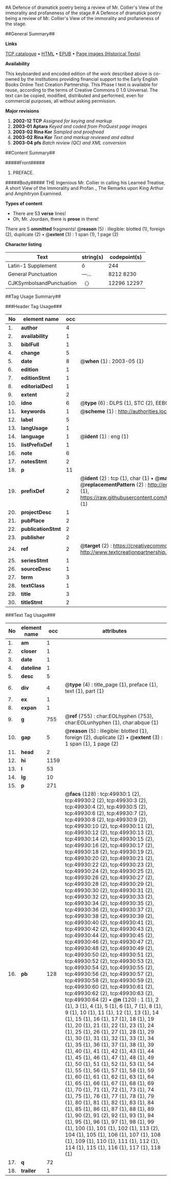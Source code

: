 #A Defence of dramatick poetry being a review of Mr. Collier's View of the immorality and profaneness of the stage.#
A Defence of dramatick poetry being a review of Mr. Collier's View of the immorality and profaneness of the stage.

##General Summary##

**Links**

[TCP catalogue](http://www.ota.ox.ac.uk/tcp/)  • 
[HTML](http://tei.it.ox.ac.uk/tcp/Texts-HTML/free/A41/A41298.html)  • 
[EPUB](http://tei.it.ox.ac.uk/tcp/Texts-EPUB/free/A41/A41298.epub) • 
[Page images (Historical Texts)](https://data.historicaltexts.jisc.ac.uk/view?pubId=eebo-11851092e&pageId=eebo-11851092e-49930-1)

**Availability**

This keyboarded and encoded edition of the
	       work described above is co-owned by the institutions
	       providing financial support to the Early English Books
	       Online Text Creation Partnership. This Phase I text is
	       available for reuse, according to the terms of Creative
	       Commons 0 1.0 Universal. The text can be copied,
	       modified, distributed and performed, even for
	       commercial purposes, all without asking permission.

**Major revisions**

1. __2002-12__ __TCP__ *Assigned for keying and markup*
1. __2003-01__ __Aptara__ *Keyed and coded from ProQuest page images*
1. __2003-02__ __Rina Kor__ *Sampled and proofread*
1. __2003-02__ __Rina Kor__ *Text and markup reviewed and edited*
1. __2003-04__ __pfs__ *Batch review (QC) and XML conversion*

##Content Summary##

#####Front#####

1. PREFACE.

#####Body#####
THE Ingenious Mr. Collier in calling
his Learned Treatise, A short
View of the Immorality and Profan
    _ The Remarks upon King
Arthur and Amphitryon
Examined.

**Types of content**

  * There are 53 **verse** lines!
  * Oh, Mr. Jourdain, there is **prose** in there!

There are 5 **ommitted** fragments! 
 @__reason__ (5) : illegible: blotted (1), foreign (2), duplicate (2)  •  @__extent__ (3) : 1 span (1), 1 page (2)

**Character listing**


|Text|string(s)|codepoint(s)|
|---|---|---|
|Latin-1 Supplement|ô|244|
|General Punctuation|—…|8212 8230|
|CJKSymbolsandPunctuation|〈〉|12296 12297|

##Tag Usage Summary##

###Header Tag Usage###

|No|element name|occ|attributes|
|---|---|---|---|
|1.|__author__|4||
|2.|__availability__|1||
|3.|__biblFull__|1||
|4.|__change__|5||
|5.|__date__|8| @__when__ (1) : 2003-05 (1)|
|6.|__edition__|1||
|7.|__editionStmt__|1||
|8.|__editorialDecl__|1||
|9.|__extent__|2||
|10.|__idno__|6| @__type__ (6) : DLPS (1), STC (2), EEBO-CITATION (1), OCLC (1), VID (1)|
|11.|__keywords__|1| @__scheme__ (1) : http://authorities.loc.gov/ (1)|
|12.|__label__|5||
|13.|__langUsage__|1||
|14.|__language__|1| @__ident__ (1) : eng (1)|
|15.|__listPrefixDef__|1||
|16.|__note__|6||
|17.|__notesStmt__|2||
|18.|__p__|11||
|19.|__prefixDef__|2| @__ident__ (2) : tcp (1), char (1)  •  @__matchPattern__ (2) : ([0-9\-]+):([0-9IVX]+) (1), (.+) (1)  •  @__replacementPattern__ (2) : http://eebo.chadwyck.com/downloadtiff?vid=$1&page=$2 (1), https://raw.githubusercontent.com/textcreationpartnership/Texts/master/tcpchars.xml#$1 (1)|
|20.|__projectDesc__|1||
|21.|__pubPlace__|2||
|22.|__publicationStmt__|2||
|23.|__publisher__|2||
|24.|__ref__|2| @__target__ (2) : https://creativecommons.org/publicdomain/zero/1.0/ (1), http://www.textcreationpartnership.org/docs/. (1)|
|25.|__seriesStmt__|1||
|26.|__sourceDesc__|1||
|27.|__term__|3||
|28.|__textClass__|1||
|29.|__title__|3||
|30.|__titleStmt__|2||


###Text Tag Usage###

|No|element name|occ|attributes|
|---|---|---|---|
|1.|__am__|1||
|2.|__closer__|1||
|3.|__date__|1||
|4.|__dateline__|1||
|5.|__desc__|5||
|6.|__div__|4| @__type__ (4) : title_page (1), preface (1), text (1), part (1)|
|7.|__ex__|1||
|8.|__expan__|1||
|9.|__g__|755| @__ref__ (755) : char:EOLhyphen (753), char:EOLunhyphen (1), char:abque (1)|
|10.|__gap__|5| @__reason__ (5) : illegible: blotted (1), foreign (2), duplicate (2)  •  @__extent__ (3) : 1 span (1), 1 page (2)|
|11.|__head__|2||
|12.|__hi__|1159||
|13.|__l__|53||
|14.|__lg__|10||
|15.|__p__|271||
|16.|__pb__|128| @__facs__ (128) : tcp:49930:1 (2), tcp:49930:2 (2), tcp:49930:3 (2), tcp:49930:4 (2), tcp:49930:5 (2), tcp:49930:6 (2), tcp:49930:7 (2), tcp:49930:8 (2), tcp:49930:9 (2), tcp:49930:10 (2), tcp:49930:11 (2), tcp:49930:12 (2), tcp:49930:13 (2), tcp:49930:14 (2), tcp:49930:15 (2), tcp:49930:16 (2), tcp:49930:17 (2), tcp:49930:18 (2), tcp:49930:19 (2), tcp:49930:20 (2), tcp:49930:21 (2), tcp:49930:22 (2), tcp:49930:23 (2), tcp:49930:24 (2), tcp:49930:25 (2), tcp:49930:26 (2), tcp:49930:27 (2), tcp:49930:28 (2), tcp:49930:29 (2), tcp:49930:30 (2), tcp:49930:31 (2), tcp:49930:32 (2), tcp:49930:33 (2), tcp:49930:34 (2), tcp:49930:35 (2), tcp:49930:36 (2), tcp:49930:37 (2), tcp:49930:38 (2), tcp:49930:39 (2), tcp:49930:40 (2), tcp:49930:41 (2), tcp:49930:42 (2), tcp:49930:43 (2), tcp:49930:44 (2), tcp:49930:45 (2), tcp:49930:46 (2), tcp:49930:47 (2), tcp:49930:48 (2), tcp:49930:49 (2), tcp:49930:50 (2), tcp:49930:51 (2), tcp:49930:52 (2), tcp:49930:53 (2), tcp:49930:54 (2), tcp:49930:55 (2), tcp:49930:56 (2), tcp:49930:57 (2), tcp:49930:58 (2), tcp:49930:59 (2), tcp:49930:60 (2), tcp:49930:61 (2), tcp:49930:62 (2), tcp:49930:63 (2), tcp:49930:64 (2)  •  @__n__ (120) : 1 (1), 2 (1), 3 (1), 4 (1), 5 (1), 6 (1), 7 (1), 8 (1), 9 (1), 10 (1), 11 (1), 12 (1), 13 (1), 14 (1), 15 (1), 16 (1), 17 (1), 18 (1), 19 (1), 20 (1), 21 (1), 22 (1), 23 (1), 24 (1), 25 (1), 26 (1), 27 (1), 28 (1), 29 (1), 30 (1), 31 (1), 32 (1), 33 (1), 34 (1), 35 (1), 36 (1), 37 (1), 38 (1), 39 (1), 40 (1), 41 (1), 42 (1), 43 (1), 44 (1), 45 (1), 46 (1), 47 (1), 48 (1), 49 (1), 50 (1), 51 (1), 52 (1), 53 (1), 54 (1), 55 (1), 56 (1), 57 (1), 58 (1), 59 (1), 60 (1), 61 (1), 62 (1), 63 (1), 64 (1), 65 (1), 66 (1), 67 (1), 68 (1), 69 (1), 70 (1), 71 (1), 72 (1), 73 (1), 74 (1), 75 (1), 76 (1), 77 (1), 78 (1), 79 (1), 80 (1), 81 (1), 82 (1), 83 (1), 84 (1), 85 (1), 86 (1), 87 (1), 88 (1), 89 (1), 90 (2), 91 (2), 92 (1), 93 (1), 94 (1), 95 (1), 96 (1), 97 (1), 98 (1), 99 (1), 100 (1), 101 (1), 102 (1), 113 (2), 104 (1), 105 (1), 106 (1), 107 (1), 108 (1), 109 (1), 110 (1), 111 (1), 112 (1), 114 (1), 115 (1), 116 (1), 117 (1), 118 (1)|
|17.|__q__|72||
|18.|__trailer__|1||
